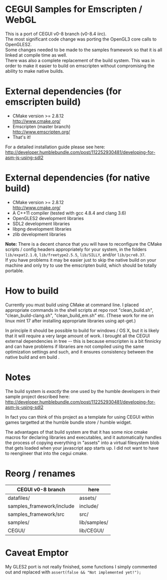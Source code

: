 CEGUI Samples for Emscripten / WebGL 
====================================

This is a port of CEGUI v0-8 branch (v0-8.4 iirc).  
The most significant code change was porting the OpenGL3 core calls to OpenGLES2.  
Some changes needed to be made to the samples framework so that it is all linked at compile time as well.  
There was also a complete replacement of the build system. This was in order to make it easier to build on emscripten without compromising the ability to make native builds.  

# External dependencies (for emscripten build)  

- CMake version >= 2.8.12	
      http://www.cmake.org/
- Emscripten (master branch)  
      http://www.emscripten.org/
- That's it!

For a detailed installation guide please see here: http://developer.humblebundle.com/post/112252930481/developing-for-asm-js-using-sdl2

# External dependencies (for native build)

- CMake version >= 2.8.12  
      http://www.cmake.org/
- A C++11 compiler (tested with gcc 4.8.4 and clang 3.6)  
- OpenGLES2 development libraries
- SDL2 development libraries
- libpng development libraries
- zlib development libraries      

**Note:** There is a decent chance that you will have to reconfigure the CMake scripts / config headers appropriately for your system, in the folders `lib/expat2.1.0`, `lib/freetype2.5.5`, `lib/SILLY`, and/or `lib/pcre8.37`.  
If you have problems it may be easier just to skip the native build on your machine and only try to use the emscripten build, which should be totally portable.  

# How to build

Currently you must build using CMake at command line. I placed appropriate commands in the shell scripts at repo root "clean_build.sh", "clean_build-clang.sh", "clean_build_em.sh" etc. (These work for me on linux mint 17 after installing appropriate libraries using apt-get.)  
  
In principle it should be possible to build for windows / OS X, but it is likely that it will require a very large amount of work. I brought all the CEGUI external dependencies in tree -- this is because emscripten is a bit finnicky and can have problems if libraries are not compiled using the same optimization settings and such, and it ensures consistency between the native build and em build .


# Notes

The build system is *exactly* the one used by the humble developers in their sample project described here:  
  http://developer.humblebundle.com/post/112252930481/developing-for-asm-js-using-sdl2  

In fact you can think of this project as a template for using CEGUI within games targetted at the humble bundle store / humble widget.  
  
The advantages of that build system are that it has some nice cmake macros for declaring libraries and executables, and it automatically handles the process of copying everything in "assets" into a virtual filesystem blob that gets loaded when your javascript app starts up. I did not want to have to reengineer that into the cegui cmake.  

# Reorg / renames

| CEGUI v0-8 branch             |  here        |
|-------------------------------|--------------|
| datafiles/ 			| assets/      |
| samples_framework/include 	| include/     |
| samples_framework/src		| src/         |
| samples/			| lib/samples/ |
| CEGUI/			| lib/CEGUI/   |

# Caveat Emptor

My GLES2 port is not really finished, some functions I simply commented out and replaced with `assert(false && "Not implemented yet!");` 
